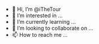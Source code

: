 - 👋 Hi, I’m @iTheTour
- 👀 I’m interested in ...
- 🌱 I’m currently learning ...
- 💞️ I’m looking to collaborate on ...
- 📫 How to reach me ...

<!---
iTheTour/iTheTour is a ✨ special ✨ repository because its `README.md` (this file) appears on your GitHub profile.
You can click the Preview link to take a look at your changes.
--->
